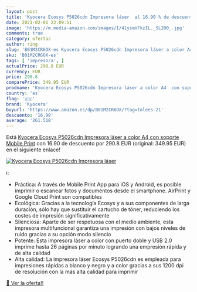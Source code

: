 ```yaml
---
layout: post
title: 'Kyocera Ecosys P5026cdn Impresora láser  al 16.90 % de descuento'
date: 2021-02-01 22:09:51
image: 'https://m.media-amazon.com/images/I/41ysmVFkzIL._SL200_.jpg'
comments: true
category: ofertas
author: ring
slug: 'B01M2CR6OX-es Kyocera Ecosys P5026cdn Impresora láser a color A4 con...'
sku: 'B01M2CR6OX-es'
tags: [ 'impresora', ]
actualPrice: 290.8 EUR
currency: EUR
price: 290.8
comparePrice: 349.95 EUR
prodname: 'Kyocera Ecosys P5026cdn Impresora láser a color A4  con soporte Mobile Print'
country: 'es'
flag: '🇪🇸'
brand: 'Kyocera'
buyurl: 'https://www.amazon.es/dp/B01M2CR6OX/?tag=tolees-21'
descuento: '16.90'
average: '261.518'
---
```


Está [Kyocera Ecosys P5026cdn Impresora láser a color A4  con soporte Mobile Print](https://www.amazon.es/dp/B01M2CR6OX/?tag=tolees-21) con 16.90 de descuento por 290.8 EUR (original: 349.95 EUR) en el siguiente enlace!

[![Kyocera Ecosys P5026cdn Impresora láser ](https://m.media-amazon.com/images/I/41ysmVFkzIL._SL200_.jpg)](https://www.amazon.es/dp/B01M2CR6OX/?tag=tolees-21)

ℹ️:

- Práctica: A través de Mobile Print App para iOS y Android, es posible imprimir o escanear fotos y documentos desde el smartphone. AirPrint y Google Cloud Print son compatibles
- Ecológica: Gracias a la tecnología Ecosys y a sus componentes de larga duración, sólo hay que sustituir el cartucho de tóner, reduciendo los costes de impresión significativamente
- Silenciosa: Aparte de ser respetuosa con el medio ambiente, esta impresora multifuncional garantiza una impresión con bajos niveles de ruido gracias a su opción modo silencio
- Potente: Esta impresora láser a color con puerto doble y USB 2.0 imprime hasta 26 páginas por minuto logrando una empresión rápida y de alta calidad
- Alta calidad: La impresora láser Ecosys P5026cdn es empleada para impresiones rápidas a blanco y negro y a color gracias a sus 1200 dpi de resolución con la más alta calidad para imprimir

[🛒 Ver la oferta!!](https://www.amazon.es/dp/B01M2CR6OX/?tag=tolees-21)
